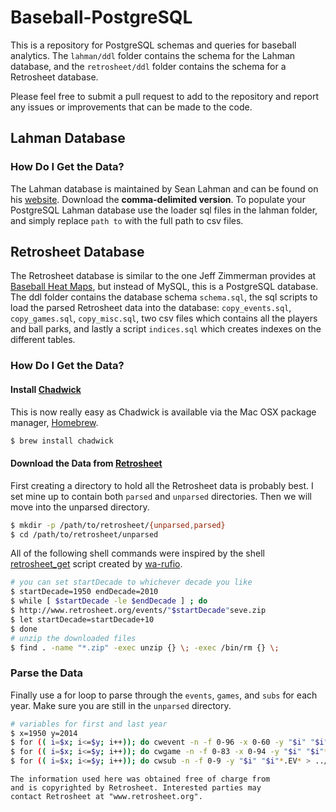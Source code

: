 # Baseball-PostgreSQL
This is a repository for PostgreSQL schemas and queries for baseball analytics.
The ```lahman/ddl``` folder contains the schema for the Lahman database, and the 
```retrosheet/ddl``` folder contains the schema for a Retrosheet database.

Please feel free to submit a pull request to add to the repository and report
any issues or improvements that can be made to the code.

## Lahman Database
### How Do I Get the Data?
The Lahman database is maintained by Sean Lahman and can be found on his [website](http://www.seanlahman.com/baseball-archive/statistics/). Download the **comma-delimited version**.
To populate your PostgreSQL Lahman database use the loader sql files in the lahman folder, and
simply replace ```path to``` with the full path to csv files.

## Retrosheet Database
The Retrosheet database is similar to the one Jeff Zimmerman provides at [Baseball Heat Maps](http://www.baseballheatmaps.com/retrosheet-database-download/), but instead of MySQL, this is a PostgreSQL database. The ddl folder contains the database schema ```schema.sql```, the sql scripts to load the parsed Retrosheet data into the database: ```copy_events.sql```, ```copy_games.sql```, ```copy_misc.sql```, two csv files which contains all the players and ball parks, and lastly a script ```indices.sql``` which creates indexes on the different tables.
### How Do I Get the Data?
#### Install [Chadwick](http://chadwick.sourceforge.net/)
This is now really easy as Chadwick is available via the Mac OSX package manager, [Homebrew](http://brew.sh/).

```bash
$ brew install chadwick
```
#### Download the Data from [Retrosheet](http://retrosheet.org/)
First creating a directory to hold all the Retrosheet data is probably best. I set mine up to contain both ```parsed``` and ```unparsed``` directories.
Then we will move into the unparsed directory.

```sh
$ mkdir -p /path/to/retrosheet/{unparsed,parsed}
$ cd /path/to/retrosheet/unparsed
```
All of the following shell commands were inspired by the shell [retrosheet_get](https://github.com/wa-rufio/retrosheet_get)
script created by [wa-rufio](https://github.com/wa-rufio).

```sh
# you can set startDecade to whichever decade you like
$ startDecade=1950 endDecade=2010
$ while [ $startDecade -le $endDecade ] ; do
$ http://www.retrosheet.org/events/"$startDecade"seve.zip
$ let startDecade=startDecade+10
$ done
# unzip the downloaded files
$ find . -name "*.zip" -exec unzip {} \; -exec /bin/rm {} \;
```

### Parse the Data
Finally use a for loop to parse through the ```events```, ```games```, 
and ```subs``` for each year. Make sure you are still in the ```unparsed``` directory.

```sh
# variables for first and last year
$ x=1950 y=2014
$ for (( i=$x; i<=$y; i++)); do cwevent -n -f 0-96 -x 0-60 -y "$i" "$i"*.EV* > ../parsed/all"$i".csv; done
$ for (( i=$x; i<=$y; i++)); do cwgame -n -f 0-83 -x 0-94 -y "$i" "$i"*.EV* > ../parsed/games"$i".csv; done
$ for (( i=$x; i<=$y; i++)); do cwsub -n -f 0-9 -y "$i" "$i"*.EV* > ../parsed/sub"$i".csv; done
```

	The information used here was obtained free of charge from 
	and is copyrighted by Retrosheet. Interested parties may 
	contact Retrosheet at "www.retrosheet.org".

